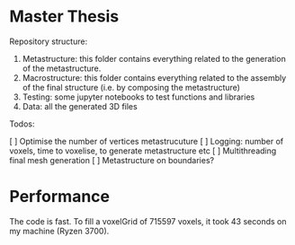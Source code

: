# Master Thesis


Repository structure:

1. Metastructure: this folder contains everything related to the generation of the metastructure.
2. Macrostructure: this folder contains everything related to the assembly of the final structure (i.e. by composing the metastructure)
3. Testing: some jupyter notebooks to test functions and libraries
4. Data: all the generated 3D files

Todos:

[ ] Optimise the number of vertices metastrucuture
[ ] Logging: number of voxels, time to voxelise, to generate metastructure etc
[ ] Multithreading final mesh generation
[ ] Metastructure on boundaries?


# Performance

The code is fast. To fill a voxelGrid of 715597 voxels, it took 43 seconds on my machine (Ryzen 3700).